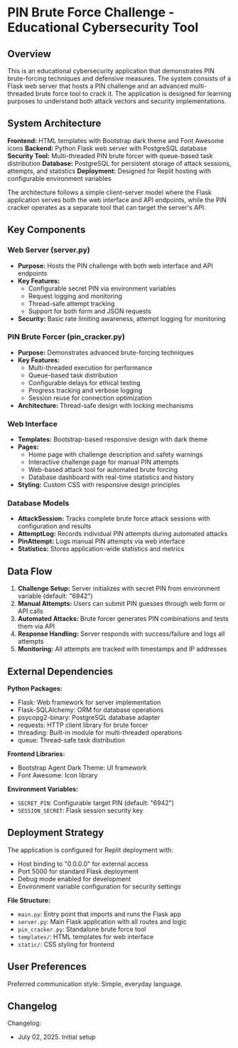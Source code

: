 # PIN Brute Force Challenge - Educational Cybersecurity Tool

## Overview

This is an educational cybersecurity application that demonstrates PIN brute-forcing techniques and defensive measures. The system consists of a Flask web server that hosts a PIN challenge and an advanced multi-threaded brute force tool to crack it. The application is designed for learning purposes to understand both attack vectors and security implementations.

## System Architecture

**Frontend:** HTML templates with Bootstrap dark theme and Font Awesome icons
**Backend:** Python Flask web server with PostgreSQL database
**Security Tool:** Multi-threaded PIN brute forcer with queue-based task distribution
**Database:** PostgreSQL for persistent storage of attack sessions, attempts, and statistics
**Deployment:** Designed for Replit hosting with configurable environment variables

The architecture follows a simple client-server model where the Flask application serves both the web interface and API endpoints, while the PIN cracker operates as a separate tool that can target the server's API.

## Key Components

### Web Server (server.py)
- **Purpose:** Hosts the PIN challenge with both web interface and API endpoints
- **Key Features:** 
  - Configurable secret PIN via environment variables
  - Request logging and monitoring
  - Thread-safe attempt tracking
  - Support for both form and JSON requests
- **Security:** Basic rate limiting awareness, attempt logging for monitoring

### PIN Brute Forcer (pin_cracker.py)
- **Purpose:** Demonstrates advanced brute-forcing techniques
- **Key Features:**
  - Multi-threaded execution for performance
  - Queue-based task distribution
  - Configurable delays for ethical testing
  - Progress tracking and verbose logging
  - Session reuse for connection optimization
- **Architecture:** Thread-safe design with locking mechanisms

### Web Interface
- **Templates:** Bootstrap-based responsive design with dark theme
- **Pages:** 
  - Home page with challenge description and safety warnings
  - Interactive challenge page for manual PIN attempts
  - Web-based attack tool for automated brute forcing
  - Database dashboard with real-time statistics and history
- **Styling:** Custom CSS with responsive design principles

### Database Models
- **AttackSession:** Tracks complete brute force attack sessions with configuration and results
- **AttemptLog:** Records individual PIN attempts during automated attacks
- **PinAttempt:** Logs manual PIN attempts via web interface
- **Statistics:** Stores application-wide statistics and metrics

## Data Flow

1. **Challenge Setup:** Server initializes with secret PIN from environment variable (default: "6942")
2. **Manual Attempts:** Users can submit PIN guesses through web form or API calls
3. **Automated Attacks:** Brute forcer generates PIN combinations and tests them via API
4. **Response Handling:** Server responds with success/failure and logs all attempts
5. **Monitoring:** All attempts are tracked with timestamps and IP addresses

## External Dependencies

**Python Packages:**
- Flask: Web framework for server implementation
- Flask-SQLAlchemy: ORM for database operations
- psycopg2-binary: PostgreSQL database adapter
- requests: HTTP client library for brute forcer
- threading: Built-in module for multi-threaded operations
- queue: Thread-safe task distribution

**Frontend Libraries:**
- Bootstrap Agent Dark Theme: UI framework
- Font Awesome: Icon library

**Environment Variables:**
- `SECRET_PIN`: Configurable target PIN (default: "6942")
- `SESSION_SECRET`: Flask session security key

## Deployment Strategy

The application is configured for Replit deployment with:
- Host binding to "0.0.0.0" for external access
- Port 5000 for standard Flask deployment
- Debug mode enabled for development
- Environment variable configuration for security settings

**File Structure:**
- `main.py`: Entry point that imports and runs the Flask app
- `server.py`: Main Flask application with all routes and logic
- `pin_cracker.py`: Standalone brute force tool
- `templates/`: HTML templates for web interface
- `static/`: CSS styling for frontend

## User Preferences

Preferred communication style: Simple, everyday language.

## Changelog

Changelog:
- July 02, 2025. Initial setup